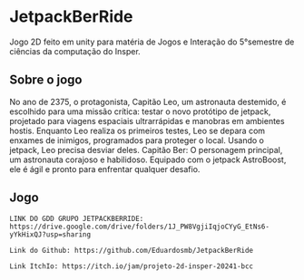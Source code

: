 # JetpackBerRide

Jogo 2D feito em unity para matéria de Jogos e Interação do 5°semestre de ciências da computação do Insper.

## Sobre o jogo

No ano de 2375, o protagonista, Capitão Leo, um astronauta destemido, é escolhido para uma missão crítica: testar o novo protótipo de jetpack, projetado para viagens espaciais ultrarrápidas e manobras em ambientes hostis. Enquanto Leo realiza os primeiros testes, Leo se depara com enxames de inimigos, programados para proteger o local. Usando o jetpack, Leo precisa desviar deles.
Capitão Ber: O personagem principal, um astronauta corajoso e habilidoso. Equipado com o jetpack AstroBoost, ele é ágil e pronto para enfrentar qualquer desafio.

## Jogo
```LinkS:
LINK DO GDD GRUPO JETPACKBERRIDE: https://drive.google.com/drive/folders/1J_PW8VgjiIqjoCYyG_EtNs6-yYkHixQJ?usp=sharing

Link do Github: https://github.com/Eduardosmb/JetpackBerRide

Link ItchIo: https://itch.io/jam/projeto-2d-insper-20241-bcc

```

